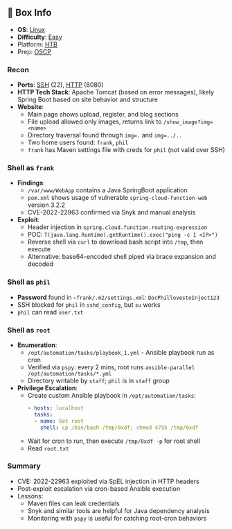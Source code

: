 ## 📌 Box Info
- **OS**: [Linux](Linux)
- **Difficulty**: [Easy](Easy)
- Platform: [HTB](HTB)
- Prep: [OSCP](OSCP.md)

### Recon
- **Ports**: [SSH](SSH) (22), [HTTP](HTTP.md) (8080)
- **HTTP Tech Stack**: Apache Tomcat (based on error messages), likely Spring Boot based on site behavior and structure
- **Website**:
  - Main page shows upload, register, and blog sections
  - File upload allowed only images, returns link to `/show_image?img=<name>`
  - Directory traversal found through `img=.` and `img=../..`
  - Two home users found: `frank`, `phil`
  - `frank` has Maven settings file with creds for `phil` (not valid over SSH)

### Shell as `frank`
- **Findings**:
  - `/var/www/WebApp` contains a Java SpringBoot application
  - `pom.xml` shows usage of vulnerable `spring-cloud-function-web` version 3.2.2
  - CVE-2022-22963 confirmed via Snyk and manual analysis
- **Exploit**:
  - Header injection in `spring.cloud.function.routing-expression`
  - POC: `T(java.lang.Runtime).getRuntime().exec("ping -c 1 <IP>")`
  - Reverse shell via `curl` to download bash script into `/tmp`, then execute
  - Alternative: base64-encoded shell piped via brace expansion and decoded

### Shell as `phil`
- **Password** found in `~frank/.m2/settings.xml`: `DocPhillovestoInject123`
- SSH blocked for `phil` in `sshd_config`, but `su` works
- `phil` can read `user.txt`

### Shell as `root`
- **Enumeration**:
  - `/opt/automation/tasks/playbook_1.yml` - Ansible playbook run as cron
  - Verified via `pspy`: every 2 mins, root runs `ansible-parallel /opt/automation/tasks/*.yml`
  - Directory writable by `staff`; `phil` is in `staff` group
- **Privilege Escalation**:
  - Create custom Ansible playbook in `/opt/automation/tasks`:
    ```yaml
    - hosts: localhost
      tasks:
      - name: Get root
        shell: cp /bin/bash /tmp/0xdf; chmod 4755 /tmp/0xdf
    ```
  - Wait for cron to run, then execute `/tmp/0xdf -p` for root shell
  - Read `root.txt`

### Summary
- CVE: 2022-22963 exploited via SpEL injection in HTTP headers
- Post-exploit escalation via cron-based Ansible execution
- Lessons:
  - Maven files can leak credentials
  - Snyk and similar tools are helpful for Java dependency analysis
  - Monitoring with `pspy` is useful for catching root-cron behaviors

